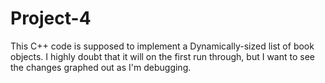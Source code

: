 Project-4
=========

This C++ code is supposed to implement a Dynamically-sized list of book objects.  I highly doubt that it will on the first run through, but I want to see the changes graphed out as I'm debugging. 
